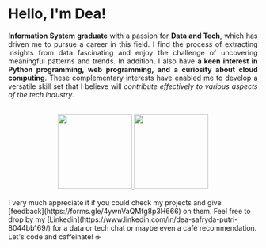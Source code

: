 # Hello, I'm **Dea!**
<p align="justify">
  <b>Information System graduate</b> with a passion for <b>Data and Tech</b>, which has driven me to pursue a career in this field. I find the process of extracting insights from data fascinating and enjoy the challenge of uncovering meaningful patterns and trends. In addition, I also have <b>a keen interest in Python programming, web programming, and a curiosity about cloud computing</b>. These complementary interests have enabled me to develop a versatile skill set that I believe will <i>contribute effectively to various aspects of the tech industry</i>.
</p>

<br>
<div align="center">
  <a href="https://github.com/deasafrydaptr">
    <img height="150 em" src="https://github-readme-stats.vercel.app/api/top-langs/?username=deasafrydaptr&layout=compact"/>
    <img height="150em" src="https://github-readme-stats-eight-theta.vercel.app/api?username=deasafrydaptr&show_icons=true&theme=buefy&include_all_commits=true&count_private=true&theme=default"/>
  </a>
</div>
<br>
I very much appreciate it if you could check my projects and give [feedback](https://forms.gle/4ywnVaQMfg8p3H666) on them.
Feel free to drop by my [Linkedin](https://www.linkedin.com/in/dea-safryda-putri-8044bb169/) for a data or tech chat or maybe even a café recommendation. Let's code and caffeinate! ☕️
